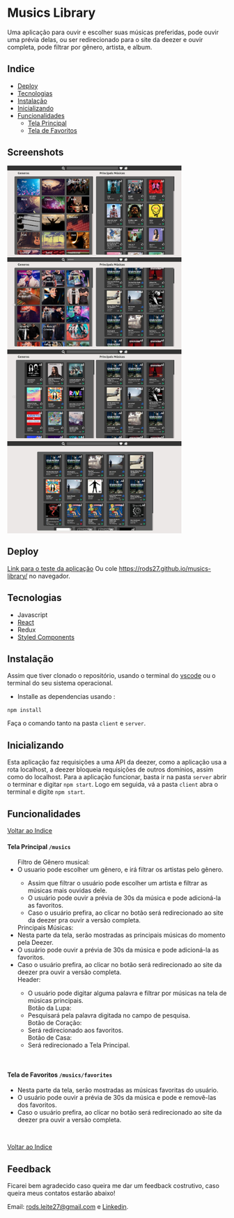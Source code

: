 
# Musics Library

Uma aplicação para ouvir e escolher suas músicas preferidas, pode ouvir uma prévia delas, ou ser redirecionado para o site da deezer e ouvir completa, pode filtrar por gênero, artista, e album.

## Indice
* [Deploy](#deploy)
* [Tecnologias](#tecnologias)
* [Instalação](#instalação)
* [Inicializando](#Inicializando)
* [Funcionalidades](#funcionalidades)
  * [Tela Principal](#telaprincipal---musics)
  * [Tela de Favoritos](#teladefavoritos---musics---favorites)

## Screenshots

<img align="left" src="client/public/img/1.jpg" width="400" />

<img align="center" src="client/public/img/2.jpg" width="400" />

<img align="left" src="client/public/img/3.jpg" width="400" />

<img align="center" src="client/public/img/4.jpg" width="400" />

## Deploy
<a href=https://rods27.github.io/musics-library/ target="blank">Link para o teste da aplicação</a>
Ou cole https://rods27.github.io/musics-library/ no navegador.

## Tecnologias
<ul>
  <li>Javascript</li>
  <li><a href="https://reactjs.org">React</a></li>
  <li>Redux</li>
  <li><a href="https://styled-components.com/">Styled Components</a></li>
</ul>

## Instalação
Assim que tiver clonado o repositório, usando o terminal do [vscode](https://code.visualstudio.com/) ou o terminal do seu sistema operacional.
- Installe as dependencias usando :
```
npm install
```
Faça o comando tanto na pasta ```client``` e ```server```.

## Inicializando
Esta aplicação faz requisições a uma API da deezer, como a aplicação usa a rota localhost, a deezer bloqueia requisições de outros domínios, assim como do localhost.
Para a aplicação funcionar, basta ir na pasta ```server``` abrir o terminar e digitar ```npm start```.
Logo em seguida, vá a pasta ```client``` abra o terminal e digite ```npm start```.


## Funcionalidades
[Voltar ao Indice](#indice)
#### Tela Principal ```/musics``` 
  <ul>
    Filtro de Gênero musical:
    <li>O usuario pode escolher um gênero, e irá filtrar os artistas pelo gênero.</li>
    <ul>
      <li>Assim que filtrar o usuário pode escolher um artista e filtrar as músicas mais ouvidas dele.</li>
      <li>O usuário pode ouvir a prévia de 30s da música e pode adicioná-la as favoritos.</li>
      <li>Caso o usuário prefira, ao clicar no botão será redirecionado ao site da deezer pra ouvir a versão completa.</li>
    </ul>
    Principais Músicas:
    <li>Nesta parte da tela, serão mostradas as principais músicas do momento pela Deezer.</li>
    <li>O usuário pode ouvir a prévia de 30s da música e pode adicioná-la as favoritos.</li>
    <li>Caso o usuário prefira, ao clicar no botão será redirecionado ao site da deezer pra ouvir a versão completa.</li>
    Header:
    <ul>
      <li>O usuário pode digitar alguma palavra e filtrar por músicas na tela de músicas principais.</li>
      Botão da Lupa:
      <li>Pesquisará pela palavra digitada no campo de pesquisa.</li>
      Botão de Coração:
      <li>Será redirecionado aos favoritos.</li>
      Botão de Casa:
      <li>Será redirecionado a Tela Principal.</li>
    </ul>
  </ul><br>
  
 #### Tela de Favoritos  ```/musics/favorites```
  <ul>
    <li>Nesta parte da tela, serão mostradas as músicas favoritas do usuário.</li>
    <li>O usuário pode ouvir a prévia de 30s da música e pode e removê-las dos favoritos.</li>
    <li>Caso o usuário prefira, ao clicar no botão será redirecionado ao site da deezer pra ouvir a versão completa.</li>
  </ul><br>
  
 [Voltar ao Indice](#indice)
## Feedback 

Ficarei bem agradecido caso queira me dar um feedback costrutivo, caso queira meus contatos estarão abaixo!

Email: rods.leite27@gmail.com e <a href="https://linkedin.com/in/rodrigoleite27">Linkedin</a>.
